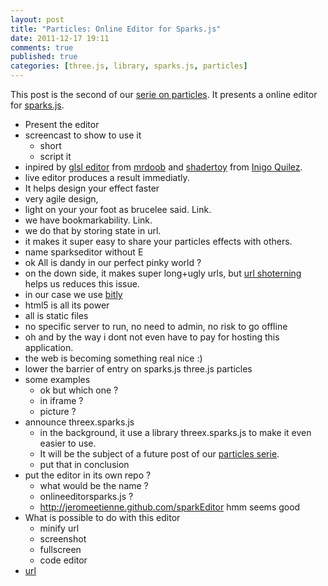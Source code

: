 ```yaml
---
layout: post
title: "Particles: Online Editor for Sparks.js"
date: 2011-12-17 19:11
comments: true
published: true
categories: [three.js, library, sparks.js, particles]
---
```


This post is the second of our [serie on particles](/blog/categories/particles).
It presents a online editor for
[sparks.js](https://github.com/zz85/sparks.js).

* Present the editor
* screencast to show to use it
  * short
  * script it
* inpired by
[glsl editor](http://glsl.heroku.com/e)
from
[mrdoob](http://mrdoob.com/)
and
[shadertoy](http://www.iquilezles.org/apps/shadertoy/)
from
[Inigo Quilez](http://www.iquilezles.org/).
* live editor produces a result immediatly.
* It helps design your effect faster
* very agile design, 
* light on your your foot as brucelee said. Link.
* we have bookmarkability. Link. 
* we do that by storing state in url.
* it makes it super easy to share your particles effects with others.
* name sparkseditor without E
* ok All is dandy in our perfect pinky world ? 
* on the down side, it makes super long+ugly urls, but
[url shoterning](http://en.wikipedia.org/wiki/URL_shortening)
helps us reduces this issue.
* in our case we use [bitly](https://bitly.com/)
* html5 is all its power
* all is static files
* no specific server to run, no need to admin, no risk to go offline
* oh and by the way i dont not even have to pay for hosting this application.
* the web is becoming something real nice :)
* lower the barrier of entry on sparks.js three.js particles
* some examples
  * ok but which one ?
  * in iframe ?
  * picture ?
* announce threex.sparks.js
  * in the background, it use a library threex.sparks.js to make it even easier to use.
  * It will be the subject of a future post of our [particles serie](/blog/categories/particles).
  * put that in conclusion
* put the editor in its own repo ?
  * what would be the name ?
  * onlineeditorsparks.js ?
  * http://jeromeetienne.github.com/sparkEditor hmm seems good
* What is possible to do with this editor
  * minify url
  * screenshot
  * fullscreen
  * code editor
* [url](http://jeromeetienne.github.com/sparks.js/editor/)